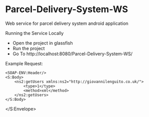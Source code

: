 # Parcel-Delivery-System-WS
Web service for parcel delivery system android application

Running the Service Locally
- Open the project in glassfish
- Run the project
- Go To http://localhost:8080/Parcel-Delivery-System-WS/


Example Request:
<?xml version="1.0" encoding="UTF-8"?><S:Envelope xmlns:S="http://schemas.xmlsoap.org/soap/envelope/" xmlns:SOAP-ENV="http://schemas.xmlsoap.org/soap/envelope/">
    <SOAP-ENV:Header/>
    <S:Body>
        <ns2:getUsers xmlns:ns2="http://giovannilenguito.co.uk/">
            <type>1</type>
            <method>xml</method>
        </ns2:getUsers>
    </S:Body>
</S:Envelope>
